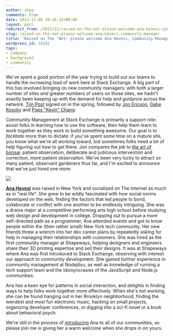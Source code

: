 ```yaml
---
author: shog
comments: true
date: 2013-11-08 20:16:32+00:00
layout: post
redirect_from: /2013/11/raised-on-the-net-please-welcome-ana-hevesi-community-manager
slug: raised-on-the-net-please-welcome-ana-hevesi-community-manager
title: 'Raised on The ꞌNet: please welcome Ana Hevesi, Community Manager'
wordpress_id: 14192
tags:
- company
- background
- community
---
```


We've spent a good portion of the year trying to build out our teams to handle the increasing load of work here at Stack Exchange. A big part of this has involved bringing on new community managers: with both a larger number of sites *and* greater numbers of users on those sites, we hadn't exactly been keeping up with the demand for help and guidance across the network. [Tim Post](http://blog.stackoverflow.com/2013/05/welcome-tim-post-our-latest-community-manager/) signed on in the spring, followed by [Jon Ericson](http://blog.stackoverflow.com/2013/08/please-welcome-jon-ericson-community-manager/), [Gabe Koscky](http://blog.stackoverflow.com/2013/08/introducing-gabe-the-smiling-community-manager/) and [Pops "Kevin" Chang](http://blog.stackoverflow.com/2013/09/community-management-by-popular-demand-kevin-chang-joins-the-team/). 

Community Management at Stack Exchange is primarily a support role: assist folks in learning how to use the software, then help them learn to work together as they work to build something awesome. Our goal is to _facilitate_ more than to dictate: if you've spent some time on a mature site, you know what we're all working toward, but sometimes folks need a bit of help figuring out how to get there. Jon compares the job to [the art of bonsai](http://en.wikipedia.org/wiki/Bonsai): patient observation, deliberate and judicious intervention and correction, more patient observation. We've been very lucky to attract so many patient, observant gardeners thus far, and I'm excited to announce that we've just hired one more:

[![](http://i.stack.imgur.com/aEJYem.png)](http://scifi.stackexchange.com/users/19253/ana-hevesi)

**[Ana Hevesi](http://scifi.stackexchange.com/users/19253/ana-hevesi)** was raised in New York and socialized on The Internet as much as in “real life”. She grew to be wildly fascinated with how social norms developed on the web, finding the factors that led people to bond, collaborate or conflict with one another to be endlessly intriguing. She was a drama major at a competitive performing arts high school before studying web design and development in college. Dropping out to pursue a more self-directed path as a programmer, Ana attended events and got to know people within the (then rather small) New York tech community. Her new friends threw a wrench into her dev career plans by repeatedly asking for help in managing their relationships with customers. She was hired as the first community manager at Shapeways, helping designers and engineers share their 3D printing expertise and sell their designs. It was at Shapeways where Ana was first introduced to Stack Exchange, observing with interest our approach to community development. She gained further experience in community management at Nodejitsu, as well as knowledge of running a tech support team and the idiosyncrasies of the JavaScript and Node.js communities.

Ana has a keen eye for patterns in social interaction, and delights in finding ways to help folks work together more effectively. When she's not working, she can be found hanging out in her Brooklyn neighborhood, finding the weirdest and most fun electronic music, hacking on small projects, organizing developer conferences, or digging into a sci-fi novel or a book about behavioral psych.

We're still in the process of [introducing](http://www.youtube.com/watch?v=6Y2nPHYpmXc) Ana to all of our communities, so please join me in giving her a warm welcome when she drops in on yours.
